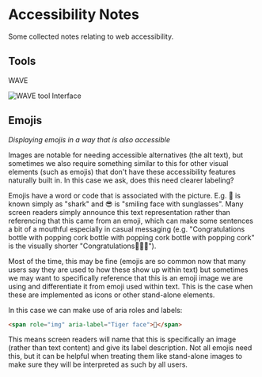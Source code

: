 # Accessibility Notes

Some collected notes relating to web accessibility.

## Tools

WAVE

![WAVE tool Interface](https://espaciocompartir.inap.es/v3/pluginfile.php/5071/mod_resource/content/20/img0.png)

## Emojis

_Displaying emojis in a way that is also accessible_

Images are notable for needing accessible alternatives (the alt text), but sometimes we also require something similar to this for other visual elements (such as emojis) that don't have these accessibility features naturally built in. In this case we ask, does this need clearer labeling?

Emojis have a word or code that is associated with the picture. E.g. 🦈 is known simply as "shark" and 😎 is "smiling face with sunglasses". Many screen readers simply announce this text representation rather than referencing that this came from an emoji, which can make some sentences a bit of a mouthful especially in casual messaging (e.g. "Congratulations bottle with popping cork bottle with popping cork bottle with popping cork" is the visually shorter "Congratulations🍾🍾🍾").

Most of the time, this may be fine (emojis are so common now that many users say they are used to how these show up within text) but sometimes we may want to specifically reference that this is an emoji image we are using and differentiate it from emoji used within text. This is the case when these are implemented as icons or other stand-alone elements.

In this case we can make use of aria roles and labels:

```html
<span role="img" aria-label="Tiger face">🐯</span>
```

This means screen readers will name that this is specifically an image (rather than text content) and give its label description. Not all emojis need this, but it can be helpful when treating them like stand-alone images to make sure they will be interpreted as such by all users.

<!-- TODO: display none vs render off screen -->
